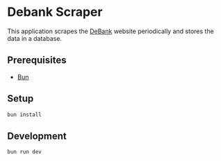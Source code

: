 # Debank Scraper

This application scrapes the [DeBank](https://debank.com/) website periodically
and stores the data in a database.

## Prerequisites

- [Bun](https://bun.sh/)

## Setup

```sh
bun install
```

## Development

```sh
bun run dev
```
